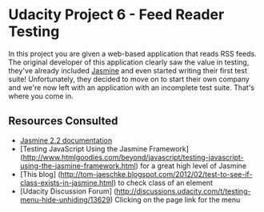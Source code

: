 # Udacity Project 6 - Feed Reader Testing

In this project you are given a web-based application that reads RSS feeds. The original developer of this application clearly saw the value in testing, they've already included [Jasmine](http://jasmine.github.io/) and even started writing their first test suite! Unfortunately, they decided to move on to start their own company and we're now left with an application with an incomplete test suite. That's where you come in.


## Resources Consulted
 * [Jasmine 2.2 documentation](http://jasmine.github.io/2.2/introduction.html)
 * [Testing JavaScript Using the Jasmine Framework] (http://www.htmlgoodies.com/beyond/javascript/testing-javascript-using-the-jasmine-framework.html) for a great high level of Jasmine
 * [This blog] (http://tom-jaeschke.blogspot.com/2012/02/test-to-see-if-class-exists-in-jasmine.html) to check class of an element
 * [Udacity Discussion Forum] (http://discussions.udacity.com/t/testing-menu-hide-unhiding/13629) Clicking on the page link for the menu